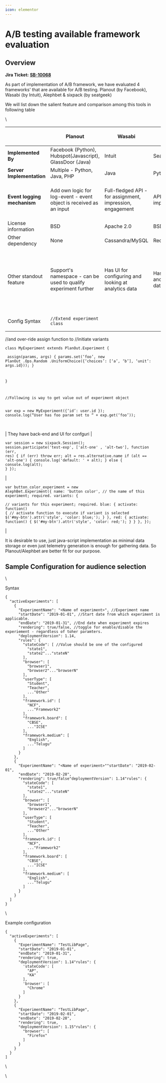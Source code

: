 ```yaml
---
icon: elementor
---
```


# A/B testing available framework evaluation

## **Overview** <a href="#a-btestingavailableframeworkevaluation-overview" id="a-btestingavailableframeworkevaluation-overview"></a>

**Jira Ticket:** [**SB-10068**](https://project-sunbird.atlassian.net/browse/SB-10068?src=confmacro)

As part of implementation of A/B framework, we have evaluated 4 frameworks' that are available for A/B testing. Planout (by Facebook), Wasabi (by Intuit), Alephbet & sixpack (by seatgeek)

We will list down the salient feature and comparison among this tools in following table&#x20;

\


| <p><br></p>                 | Planout                                                                                                                                                                                                                                                                                                                                                                                                                                                                                                                                                    | Wasabi                                                    | Sixpack                                                                                                                                                                                                                                                                                                | Alephbet                                                                                                                                                                                                                                                                                                                                                                                                                                                                                                      |
| --------------------------- | ---------------------------------------------------------------------------------------------------------------------------------------------------------------------------------------------------------------------------------------------------------------------------------------------------------------------------------------------------------------------------------------------------------------------------------------------------------------------------------------------------------------------------------------------------------- | --------------------------------------------------------- | ------------------------------------------------------------------------------------------------------------------------------------------------------------------------------------------------------------------------------------------------------------------------------------------------------ | ------------------------------------------------------------------------------------------------------------------------------------------------------------------------------------------------------------------------------------------------------------------------------------------------------------------------------------------------------------------------------------------------------------------------------------------------------------------------------------------------------------- |
| **Implemented By**          | Facebook (Python), Hubspot(Javascript), GlassDoor (Java)                                                                                                                                                                                                                                                                                                                                                                                                                                                                                                   | Intuit                                                    | SeatGeek                                                                                                                                                                                                                                                                                               | GingerLime                                                                                                                                                                                                                                                                                                                                                                                                                                                                                                    |
| **Server Implementation**   | Multiple - Python, Java, PHP                                                                                                                                                                                                                                                                                                                                                                                                                                                                                                                               | Java                                                      | Python                                                                                                                                                                                                                                                                                                 | None                                                                                                                                                                                                                                                                                                                                                                                                                                                                                                          |
| **Event logging mechanism** | Add own logic for log-event - event object is received as an input                                                                                                                                                                                                                                                                                                                                                                                                                                                                                         | Full-fledged API - for assignment, impression, engagement | API for collection impression/engagement                                                                                                                                                                                                                                                               | Stores in javascript localstore, gives plug-in point                                                                                                                                                                                                                                                                                                                                                                                                                                                          |
| License information         | BSD                                                                                                                                                                                                                                                                                                                                                                                                                                                                                                                                                        | Apache 2.0                                                | BSD                                                                                                                                                                                                                                                                                                    | MIT                                                                                                                                                                                                                                                                                                                                                                                                                                                                                                           |
| Other dependency            | None                                                                                                                                                                                                                                                                                                                                                                                                                                                                                                                                                       | Cassandra/MySQL                                           | Redis                                                                                                                                                                                                                                                                                                  | None                                                                                                                                                                                                                                                                                                                                                                                                                                                                                                          |
| Other standout feature      | Support's namespace  - can be used to qualify experiment further                                                                                                                                                                                                                                                                                                                                                                                                                                                                                           | Has UI for configuring and looking at analytics data      | Has UI for configuring and looking at analytics data                                                                                                                                                                                                                                                   | Has support for tracking adapters, as well as allows to implement custom tracking adapter.                                                                                                                                                                                                                                                                                                                                                                                                                    |
| Config Syntax               | <pre><code>//Extend experiment class 
//and over-ride assign function to
//initiate variants
</code></pre><pre><code>class MyExperiment extends 
PlanOut.Experiment {
</code></pre><pre><code>
assign(params, args) { 
params.set(‘foo’, new PlanOut
.Ops.Random
.UniformChoice({‘choices’: [‘a’, ‘b’], 
‘unit’: args.id})); 
}

}

//Following is way to get value out 
of experiment object
</code></pre><pre><code>var exp =
 new MyExperiment({‘id’: user.id });
console.log(“User has foo 
param set to “ + exp.get(‘foo’));
</code></pre><p><br></p> | They have back-end and UI for confguri                    | <pre><code>var session = new sixpack.Session();
session.participate('test-exp', ['alt-one'
, 'alt-two'], function (err, res) {
  if (err) throw err;
  alt = res.alternative.name
  if (alt == 'alt-one') {
    console.log('default: ' + alt);
  } else {
    console.log(alt);
  }
});
</code></pre> | <pre><code>var button_color_experiment = new AlephBet.Experiment({
  name: 'button color', 
 // the name of this experiment; required.
  variants: {  
   // variants for this experiment; required.
    blue: {
      activate: function() { 
     // activate function to execute if variant is selected
        $('#my-btn').attr('style', 'color: blue;');
      }
    },
    red: {
      activate: function() {
        $('#my-btn').attr('style', 'color: red;');
      }
    }
  },
});
</code></pre> |

It is desirable to use, just java-script implementation as minimal data storage or even just telemetry generation is enough for gathering data. So Planout/Alephbet are better fit for our purpose.

## **Sample Configuration for audience selection** <a href="#a-btestingavailableframeworkevaluation-sampleconfigurationforaudienceselection" id="a-btestingavailableframeworkevaluation-sampleconfigurationforaudienceselection"></a>

\


Syntax

```
{
  "activeExperiments": [
    {
      "ExperimentName": "<Name of experiment>", //Experiment name
      "startDate": "2019-01-01", //Start date from which experiment is applicable.
      "endDate": "2019-01-31", //End date when experiment expires
      "rendering": true/false, //toggle for enable/disable the experiement - regardless of toher paramters.
      "deploymentVersion": 1.14,
	  "rules": {
        "stateCode": [ //Value should be one of the configured
          "state1",
          "state2"..."stateN"
        ],
        "browser": [
          "browser1",
          "browser2"..."browserN"
        ],
        "userType": [
          "Student",
          "Teacher",
          ..."Other"
        ],
        "framework.id": [
          "NCF",
          ..."Framework2"
        ],
        "framework.board": [
          "CBSE",
          ..."ICSE"
        ],
        "framework.medium": [
          "English",
          ..."Telugu"
        ]
      }
    },
    {
      "ExperimentName": "<Name of experiment>""startDate": "2019-02-01",
      "endDate": "2019-02-28",
      "rendering": true/false"deploymentVersion": 1.14"rules": {
        "stateCode": [
          "state1",
          "state2"..."stateN"
        ],
        "browser": [
          "browser1",
          "browser2"..."browserN"
        ],
        "userType": [
          "Student",
          "Teacher",
          ..."Other"
        ],
        "framework.id": [
          "NCF",
          ..."Framework2"
        ],
        "framework.board": [
          "CBSE",
          ..."ICSE"
        ],
        "framework.medium": [
          "English",
          ..."Telugu"
        ]
      }
    }
  ]
}
```

\


Example configuration

```
{
  "activeExperiments": [
    {
      "ExperimentName": "TestLibPage",
      "startDate": "2019-01-01",
      "endDate": "2019-01-31",
      "rendering": true,
      "deploymentVersion": 1.14"rules": {
        'stateCode': [
          "AP",
          "KA"
        ],
        'browser': [
          "Chrome"
        ]
      }
    },
    {
      "ExperimentName": "TestLibPage",
      "startDate": "2019-02-01",
      "endDate": "2019-02-28",
      "rendering": true,
      "deploymentVersion": 1.15"rules": {
        "browser": [
          "Firefox"
        ]
      }
    }
  }
]
```

\


\
